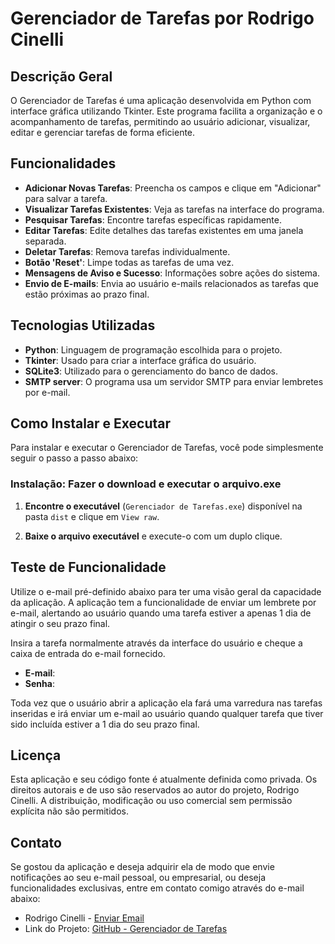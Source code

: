 # Gerenciador de Tarefas por Rodrigo Cinelli

## Descrição Geral

O Gerenciador de Tarefas é uma aplicação desenvolvida em Python com interface gráfica utilizando Tkinter. Este programa facilita a organização e o acompanhamento de tarefas, permitindo ao usuário adicionar, visualizar, editar e gerenciar tarefas de forma eficiente.

## Funcionalidades

- **Adicionar Novas Tarefas**: Preencha os campos e clique em "Adicionar" para salvar a tarefa.
- **Visualizar Tarefas Existentes**: Veja as tarefas na interface do programa.
- **Pesquisar Tarefas**: Encontre tarefas específicas rapidamente.
- **Editar Tarefas**: Edite detalhes das tarefas existentes em uma janela separada.
- **Deletar Tarefas**: Remova tarefas individualmente.
- **Botão 'Reset'**: Limpe todas as tarefas de uma vez.
- **Mensagens de Aviso e Sucesso**: Informações sobre ações do sistema.
- **Envio de E-mails**: Envia ao usuário e-mails relacionados as tarefas que estão próximas ao prazo final.

## Tecnologias Utilizadas

- **Python**: Linguagem de programação escolhida para o projeto.
- **Tkinter**: Usado para criar a interface gráfica do usuário.
- **SQLite3**: Utilizado para o gerenciamento do banco de dados.
- **SMTP server**: O programa usa um servidor SMTP para enviar lembretes por e-mail.

## Como Instalar e Executar

Para instalar e executar o Gerenciador de Tarefas, você pode simplesmente seguir o passo a passo abaixo:

### Instalação: Fazer o download e executar o arquivo.exe

1. **Encontre o executável** (`Gerenciador de Tarefas.exe`) disponível na pasta `dist` e clique em `View raw`.

2. **Baixe o arquivo executável** e execute-o com um duplo clique.

## Teste de Funcionalidade

Utilize o e-mail pré-definido abaixo para ter uma visão geral da capacidade da aplicação. A aplicação tem a funcionalidade de enviar um lembrete por e-mail, alertando ao usuário quando uma tarefa estiver a apenas 1 dia de atingir o seu prazo final.

Insira a tarefa normalmente através da interface do usuário e cheque a caixa de entrada do e-mail fornecido.

- **E-mail**:
- **Senha**:

Toda vez que o usuário abrir a aplicação ela fará uma varredura nas tarefas inseridas e irá enviar um e-mail ao usuário quando qualquer tarefa que tiver sido incluída estiver a 1 dia do seu prazo final.

## Licença

Esta aplicação e seu código fonte é atualmente definida como privada. Os direitos autorais e de uso são reservados ao autor do projeto, Rodrigo Cinelli. A distribuição, modificação ou uso comercial sem permissão explícita não são permitidos.

## Contato

Se gostou da aplicação e deseja adquirir ela de modo que envie notificações ao seu e-mail pessoal, ou empresarial, ou deseja funcionalidades exclusivas, entre em contato comigo através do e-mail abaixo:

- Rodrigo Cinelli - [Enviar Email](mailto:rodcinelli@gmail.com)
- Link do Projeto: [GitHub - Gerenciador de Tarefas](https://github.com/RodCinelli/Gerenciador-de-Tarefas)

